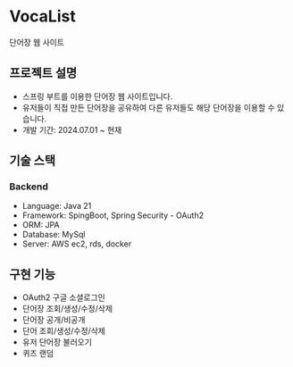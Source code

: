 # VocaList

단어장 웹 사이트

## 프로젝트 설명
- 스프링 부트를 이용한 단어장 웹 사이트입니다.
- 유저들이 직접 만든 단어장을 공유하여 다른 유저들도 해당 단어장을 이용할 수 있습니다.
- 개발 기간: 2024.07.01 ~ 현재


## 기술 스택
  ### Backend 
  - Language: Java 21 
  - Framework: SpingBoot, Spring Security - OAuth2
  - ORM: JPA
  - Database: MySql
  - Server: AWS ec2, rds, docker



## 구현 기능
- OAuth2 구글 소셜로그인
- 단어장 조회/생성/수정/삭제
- 단어장 공개/비공개
- 단어 조회/생성/수정/삭제
- 유저 단어장 불러오기
- 퀴즈 랜덤
